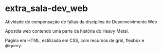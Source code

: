 # extra_sala-dev_web

Atividade de compensação de faltas da disciplina de Desenvolvimento Web

Apostila web contendo uma parte da história do Heavy Metal.

Página em HTML, estilizada em CSS, com recursos de grid, flexbox e @query.
